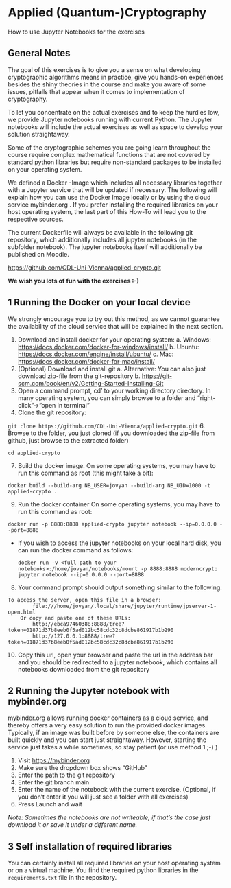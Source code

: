 # Applied (Quantum-)Cryptography
How to use Jupyter Notebooks for the exercises

## General Notes
The goal of this exercises is to give you a sense on what developing cryptographic algorithms means in practice, give you hands-on experiences besides the shiny theories in the course and make you aware of some issues, pitfalls that appear when it comes to implementation of cryptography.

To let you concentrate on the actual exercises and to keep the hurdles low, we provide Jupyter notebooks  running with current Python. The Jupyter notebooks will include the actual exercises as well as space to develop your solution straightaway.

Some of the cryptographic schemes you are going learn throughout the course require complex mathematical functions that are not covered by standard python libraries but require non-standard packages to be installed on your operating system. 

We defined a Docker -Image which includes all necessary libraries together with a Jupyter service that will be updated if necessary. The following will explain how you can use the Docker Image locally or by using the cloud service mybinder.org . If you prefer installing the required libraries on your host operating system, the last part of this How-To will lead you to the respective sources.

The current Dockerfile will always be available in the following git repository, which additionally includes all jupyter notebooks (in the subfolder notebook). The jupyter notebooks itself will additionally be published on Moodle.

https://github.com/CDL-Uni-Vienna/applied-crypto.git

**We wish you lots of fun with the exercises :-)**

## 1	Running the Docker on your local device

We strongly encourage you to try out this method, as we cannot guarantee the availability of the cloud service that will be explained in the next section.
1.	Download and install docker for your operating system:
  a.	Windows: https://docs.docker.com/docker-for-windows/install/
  b.	Ubuntu: https://docs.docker.com/engine/install/ubuntu/
  c.	Mac: https://docs.docker.com/docker-for-mac/install/
2.	(Optional) Download and install git 
  a.	Alternative: You can also just download zip-file from the git-repository 
  b.	https://git-scm.com/book/en/v2/Getting-Started-Installing-Git 
3.	Open a command prompt, cd’ to your working directory directory. In many operating system, you can simply browse to a folder and “right-click”->”open in terminal”
4.	Clone the git repository:
   
  ```git clone https://github.com/CDL-Uni-Vienna/applied-crypto.git```
6.	Browse to the folder, you just cloned (if you downloaded the zip-file from github, just browse to the extracted folder)
  
  ```cd applied-crypto```
  
7.	Build the docker image. On some operating systems, you may have to run this command as root (this might take a bit):

```docker build --build-arg NB_USER=jovyan --build-arg NB_UID=1000 -t applied-crypto . ```

9.	Run the docker container On some operating systems, you may have to run this command as root:
  
  ```docker run -p 8888:8888 applied-crypto jupyter notebook --ip=0.0.0.0 --port=8888```
  - If you wish to access the jupyter notebooks on your local hard disk, you can run the docker command as follows:

    ```docker run -v <full path to your notebooks>:/home/jovyan/notebooks/mount -p 8888:8888 moderncrypto jupyter notebook --ip=0.0.0.0 --port=8888```

8.	Your command prompt should output something similar to the following:
```
To access the server, open this file in a browser:
        file:///home/jovyan/.local/share/jupyter/runtime/jpserver-1-open.html
    Or copy and paste one of these URLs:
        http://ebca97460388:8888/tree?token=01871d37b8eeb0f5ad012bc58cdc32c8dcbe861917b1b290
        http://127.0.0.1:8888/tree?token=01871d37b8eeb0f5ad012bc58cdc32c8dcbe861917b1b290
```

10.	Copy this url, open your browser and paste the url in the address bar and you should be redirected to a jupyter notebook, which contains all notebooks downloaded from the git repository

## 2	Running the Jupyter notebook with mybinder.org
mybinder.org allows running docker containers as a cloud service, and thereby offers a very easy solution to run the provided docker images. Typically, if an image was built before by someone else, the containers are built quickly and you can start just straightaway. However, starting the service just takes a while sometimes, so stay patient (or use method 1 ;-) )

1.	Visit https://mybinder.org 
2.	Make sure the dropdown box shows “GitHub”
3.	Enter the path to the git repository
4.	Enter the git branch main
5.	Enter the name of the notebook with the current exercise. (Optional, if you don’t enter it you will just see a folder with all exercises)
6.	Press Launch and wait

*Note: Sometimes the notebooks are not writeable, if that’s the case just download it or save it under a different name.*

## 3	Self installation of required libraries
You can certainly install all required libraries on your host operating system or on a virtual machine. You find the required python libraries in the ```requirements.txt``` file in the repository. 




